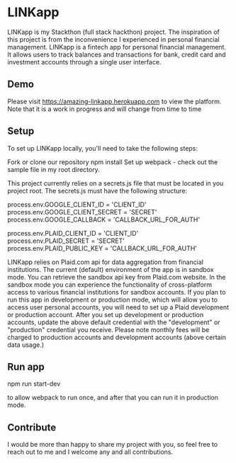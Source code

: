# LINKapp

LINKapp is my Stackthon (full stack hackthon) project. The inspiration of this project is from the inconvenience I experienced in personal financial management. LINKapp is a fintech app for personal financial management. It allows users to track balances and transactions for bank, credit card and investment accounts through a single user interface.

## Demo
Please visit https://amazing-linkapp.herokuapp.com to view the platform. Note that it is a work in progress and will change from time to time

## Setup
To set up LINKapp locally, you'll need to take the following steps:

Fork or clone our repository
npm install
Set up webpack - check out the sample file in my root directory.

This project currently relies on a secrets.js file that must be located in you project root. The secrets.js must have the following structure:

process.env.GOOGLE_CLIENT_ID = 'CLIENT_ID'<br />
process.env.GOOGLE_CLIENT_SECRET = 'SECRET'<br />
process.env.GOOGLE_CALLBACK = 'CALLBACK_URL_FOR_AUTH'<br />

process.env.PLAID_CLIENT_ID = 'CLIENT_ID'<br />
process.env.PLAID_SECRET = 'SECRET'<br />
process.env.PLAID_PUBLIC_KEY = 'CALLBACK_URL_FOR_AUTH'<br />

LINKapp relies on Plaid.com api for data aggregation from financial institutions. The current (default) environment of the app is in sandbox mode.  You can retrieve the sandbox api key from Plaid.com website. In the sandbox mode you can experience the functionality of cross-platform access to various financial institutions for sandbox accounts.
If you plan to run this app in development or production mode, which will allow you to access user personal accounts, you will need to set up a Plaid development or production account.  After you set up development or production accounts, update the above default credential with the "development" or "production" credential you receive.  Please note monthly fees will be charged to production accounts and development accounts (above certain data usage.)

## Run app
npm run start-dev

to allow webpack to run once, and after that you can run it in production mode.

## Contribute
I would be more than happy to share my project with you, so feel free to reach out to me and I welcome any and all contributions.

